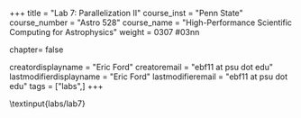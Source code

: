 +++
title = "Lab 7: Parallelization II"
course_inst = "Penn State"
course_number = "Astro 528"
course_name = "High-Performance Scientific Computing for Astrophysics"
weight = 0307  #03nn

chapter= false

creatordisplayname = "Eric Ford"
creatoremail = "ebf11 at psu dot edu"
lastmodifierdisplayname = "Eric Ford"
lastmodifieremail = "ebf11 at psu dot edu"
tags = ["labs",]
+++

\textinput{labs/lab7}

